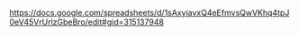 https://docs.google.com/spreadsheets/d/1sAxyiavxQ4eEfmvsQwVKhq4tpJ0eV45VrUrlzGbeBro/edit#gid=315137948

